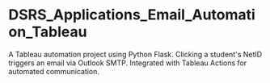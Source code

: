 # DSRS_Applications_Email_Automation_Tableau
A Tableau automation project using Python Flask. Clicking a student's NetID triggers an email via Outlook SMTP. Integrated with Tableau Actions for automated communication.
